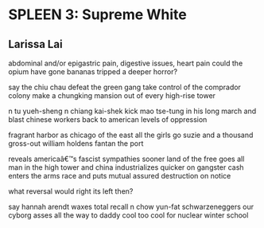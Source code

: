 # SPLEEN 3: Supreme White
## Larissa Lai
abdominal and/or epigastric pain, digestive issues, heart pain
could the opium have gone bananas
tripped a deeper horror?

say the chiu chau defeat the green gang
take control of the comprador colony
make a chungking mansion
out of every high-rise tower

n tu yueh-sheng n chiang kai-shek
kick mao tse-tung in his long march
and blast chinese workers back
to american levels of oppression

fragrant harbor as chicago of the east
all the girls go suzie
and a thousand gross-out william holdens
fantan the port

reveals americaâ€™s fascist sympathies sooner
land of the free goes all man in the high tower
and china industrializes quicker
on gangster cash
enters the arms race
and puts mutual assured destruction on notice

what reversal would right its left then?

say hannah arendt waxes total recall
n chow yun-fat schwarzeneggers
our cyborg asses all the way to daddy cool
too cool for nuclear winter school